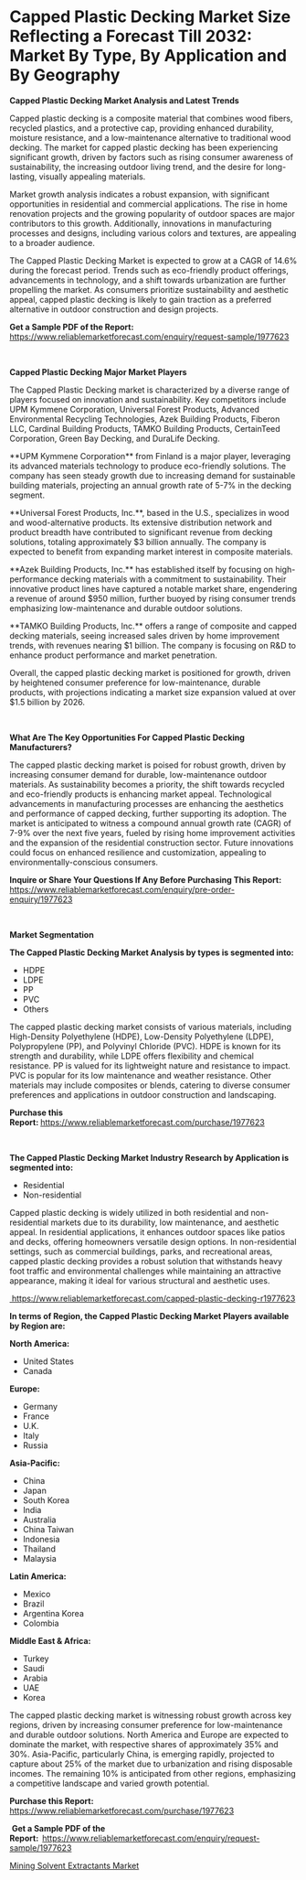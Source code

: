 <p><h1>Capped Plastic Decking Market Size Reflecting a Forecast Till 2032: Market By Type, By Application and By Geography</h1></p><p><strong>Capped Plastic Decking Market Analysis and Latest Trends</strong></p>
<p><p>Capped plastic decking is a composite material that combines wood fibers, recycled plastics, and a protective cap, providing enhanced durability, moisture resistance, and a low-maintenance alternative to traditional wood decking. The market for capped plastic decking has been experiencing significant growth, driven by factors such as rising consumer awareness of sustainability, the increasing outdoor living trend, and the desire for long-lasting, visually appealing materials. </p><p>Market growth analysis indicates a robust expansion, with significant opportunities in residential and commercial applications. The rise in home renovation projects and the growing popularity of outdoor spaces are major contributors to this growth. Additionally, innovations in manufacturing processes and designs, including various colors and textures, are appealing to a broader audience.</p><p>The Capped Plastic Decking Market is expected to grow at a CAGR of 14.6% during the forecast period. Trends such as eco-friendly product offerings, advancements in technology, and a shift towards urbanization are further propelling the market. As consumers prioritize sustainability and aesthetic appeal, capped plastic decking is likely to gain traction as a preferred alternative in outdoor construction and design projects.</p></p>
<p><strong>Get a Sample PDF of the Report:&nbsp;</strong> <a href="https://www.reliablemarketforecast.com/enquiry/request-sample/1977623?utm_campaign=2247&utm_medium=2&utm_source=Github&utm_content=ia&utm_term=04022025&utm_id=capped-plastic-decking">https://www.reliablemarketforecast.com/enquiry/request-sample/1977623</a></p>
<p>&nbsp;</p>
<p><strong>Capped Plastic Decking Major Market Players</strong></p>
<p><p>The Capped Plastic Decking market is characterized by a diverse range of players focused on innovation and sustainability. Key competitors include UPM Kymmene Corporation, Universal Forest Products, Advanced Environmental Recycling Technologies, Azek Building Products, Fiberon LLC, Cardinal Building Products, TAMKO Building Products, CertainTeed Corporation, Green Bay Decking, and DuraLife Decking.</p><p>**UPM Kymmene Corporation** from Finland is a major player, leveraging its advanced materials technology to produce eco-friendly solutions. The company has seen steady growth due to increasing demand for sustainable building materials, projecting an annual growth rate of 5-7% in the decking segment.</p><p>**Universal Forest Products, Inc.**, based in the U.S., specializes in wood and wood-alternative products. Its extensive distribution network and product breadth have contributed to significant revenue from decking solutions, totaling approximately $3 billion annually. The company is expected to benefit from expanding market interest in composite materials.</p><p>**Azek Building Products, Inc.** has established itself by focusing on high-performance decking materials with a commitment to sustainability. Their innovative product lines have captured a notable market share, engendering a revenue of around $950 million, further buoyed by rising consumer trends emphasizing low-maintenance and durable outdoor solutions.</p><p>**TAMKO Building Products, Inc.** offers a range of composite and capped decking materials, seeing increased sales driven by home improvement trends, with revenues nearing $1 billion. The company is focusing on R&D to enhance product performance and market penetration.</p><p>Overall, the capped plastic decking market is positioned for growth, driven by heightened consumer preference for low-maintenance, durable products, with projections indicating a market size expansion valued at over $1.5 billion by 2026.</p></p>
<p>&nbsp;</p>
<p><strong>What Are The Key Opportunities For Capped Plastic Decking Manufacturers?</strong></p>
<p><p>The capped plastic decking market is poised for robust growth, driven by increasing consumer demand for durable, low-maintenance outdoor materials. As sustainability becomes a priority, the shift towards recycled and eco-friendly products is enhancing market appeal. Technological advancements in manufacturing processes are enhancing the aesthetics and performance of capped decking, further supporting its adoption. The market is anticipated to witness a compound annual growth rate (CAGR) of 7-9% over the next five years, fueled by rising home improvement activities and the expansion of the residential construction sector. Future innovations could focus on enhanced resilience and customization, appealing to environmentally-conscious consumers.</p></p>
<p><strong>Inquire or Share Your Questions If Any Before Purchasing This Report:</strong> <a href="https://www.reliablemarketforecast.com/enquiry/pre-order-enquiry/1977623?utm_campaign=2247&utm_medium=2&utm_source=Github&utm_content=ia&utm_term=04022025&utm_id=capped-plastic-decking">https://www.reliablemarketforecast.com/enquiry/pre-order-enquiry/1977623</a></p>
<p>&nbsp;</p>
<p><strong>Market Segmentation</strong></p>
<p><strong>The Capped Plastic Decking Market Analysis by types is segmented into:</strong></p>
<p><ul><li>HDPE</li><li>LDPE</li><li>PP</li><li>PVC</li><li>Others</li></ul></p>
<p><p>The capped plastic decking market consists of various materials, including High-Density Polyethylene (HDPE), Low-Density Polyethylene (LDPE), Polypropylene (PP), and Polyvinyl Chloride (PVC). HDPE is known for its strength and durability, while LDPE offers flexibility and chemical resistance. PP is valued for its lightweight nature and resistance to impact. PVC is popular for its low maintenance and weather resistance. Other materials may include composites or blends, catering to diverse consumer preferences and applications in outdoor construction and landscaping.</p></p>
<p><strong>Purchase this Report:&nbsp;</strong><a href="https://www.reliablemarketforecast.com/purchase/1977623?utm_campaign=2247&utm_medium=2&utm_source=Github&utm_content=ia&utm_term=04022025&utm_id=capped-plastic-decking">https://www.reliablemarketforecast.com/purchase/1977623</a></p>
<p>&nbsp;</p>
<p><strong>The Capped Plastic Decking Market Industry Research by Application is segmented into:</strong></p>
<p><ul><li>Residential</li><li>Non-residential</li></ul></p>
<p><p>Capped plastic decking is widely utilized in both residential and non-residential markets due to its durability, low maintenance, and aesthetic appeal. In residential applications, it enhances outdoor spaces like patios and decks, offering homeowners versatile design options. In non-residential settings, such as commercial buildings, parks, and recreational areas, capped plastic decking provides a robust solution that withstands heavy foot traffic and environmental challenges while maintaining an attractive appearance, making it ideal for various structural and aesthetic uses.</p></p>
<p><a href="https://www.reliablemarketforecast.com/capped-plastic-decking-r1977623?utm_campaign=2247&utm_medium=2&utm_source=Github&utm_content=ia&utm_term=04022025&utm_id=capped-plastic-decking">&nbsp;https://www.reliablemarketforecast.com/capped-plastic-decking-r1977623</a></p>
<p><strong>In terms of Region, the Capped Plastic Decking Market Players available by Region are:</strong></p>
<p>
    <p> <strong> North America: </strong>
        <ul>
            <li>United States</li>
            <li>Canada</li>
        </ul>
        </p> 
    <p> <strong> Europe: </strong>
        <ul>
            <li>Germany</li>
            <li>France</li>
            <li>U.K.</li>
            <li>Italy</li>
            <li>Russia</li>
        </ul>
        </p> 
    <p> <strong> Asia-Pacific: </strong>
        <ul>
            <li>China</li>
            <li>Japan</li>
            <li>South Korea</li>
            <li>India</li>
            <li>Australia</li>
            <li>China Taiwan</li>
            <li>Indonesia</li>
            <li>Thailand</li>
            <li>Malaysia</li>
        </ul>
        </p> 
    <p> <strong> Latin America: </strong>
        <ul>
            <li>Mexico</li>
            <li>Brazil</li>
            <li>Argentina Korea</li>
            <li>Colombia</li>
        </ul>
        </p> 
    <p> <strong> Middle East & Africa: </strong>
        <ul>
            <li>Turkey</li>
            <li>Saudi</li>
            <li>Arabia</li>
            <li>UAE</li>
            <li>Korea</li>
        </ul>
    </p>
    </p>
<p><p>The capped plastic decking market is witnessing robust growth across key regions, driven by increasing consumer preference for low-maintenance and durable outdoor solutions. North America and Europe are expected to dominate the market, with respective shares of approximately 35% and 30%. Asia-Pacific, particularly China, is emerging rapidly, projected to capture about 25% of the market due to urbanization and rising disposable incomes. The remaining 10% is anticipated from other regions, emphasizing a competitive landscape and varied growth potential.</p></p>
<p><strong>Purchase this Report: </strong><a href="https://www.reliablemarketforecast.com/purchase/1977623?utm_campaign=2247&utm_medium=2&utm_source=Github&utm_content=ia&utm_term=04022025&utm_id=capped-plastic-decking">https://www.reliablemarketforecast.com/purchase/1977623</a></p>
<p>&nbsp;<strong>Get a Sample PDF of the Report:&nbsp;&nbsp;</strong><a href="https://www.reliablemarketforecast.com/enquiry/request-sample/1977623?utm_campaign=2247&utm_medium=2&utm_source=Github&utm_content=ia&utm_term=04022025&utm_id=capped-plastic-decking">https://www.reliablemarketforecast.com/enquiry/request-sample/1977623</a></p>
<p><strong></strong></p>
<p><p><a href="https://github.com/bensemilia864/Market-Research-Report-List-1/blob/main/mining-solvent-extractants-market.md?utm_campaign=2247&utm_medium=2&utm_source=Github&utm_content=ia&utm_term=04022025&utm_id=capped-plastic-decking">Mining Solvent Extractants Market</a></p></p>